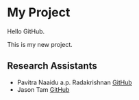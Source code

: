 # My Project

Hello GitHub.

This is my new project.

## Research Assistants


* Pavitra Naaidu a.p. Radakrishnan 
[GitHub](http://github.com/xXNILAXx)
* Jason Tam [GitHub](http://github.com)

